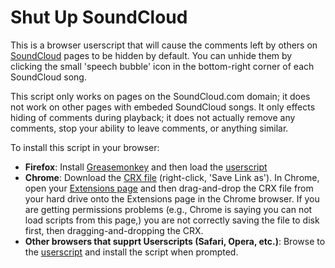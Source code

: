 Shut Up SoundCloud
================

This is a browser userscript that will cause the comments left by others on [SoundCloud](http://soundcloud.com) pages to be hidden by default. You can unhide them by clicking the small 'speech bubble' icon in the bottom-right corner of each SoundCloud song.

This script only works on pages on the SoundCloud.com domain; it does not work on other pages with embeded SoundCloud songs. It only effects hiding of comments during playback; it does not actually remove any comments, stop your ability to leave comments, or anything similar.

To install this script in your browser:
* **Firefox**: Install [Greasemonkey](https://addons.mozilla.org/en-US/firefox/addon/greasemonkey/) and then load the [userscript](https://github.com/int3h/ShutupSoundcloud/raw/master/shutup-soundcloud.user.js)
* **Chrome**: Download the [CRX file](https://github.com/int3h/ShutupSoundcloud/blob/master/ShutupSoundcloud.crx) (right-click, 'Save Link as'). In Chrome, open your [Extensions page](chrome://extensions/) and then drag-and-drop the CRX file from your hard drive onto the Extensions page in the Chrome browser. If you are getting permissions problems (e.g., Chrome is saying you can not load scripts from this page,) you are not correctly saving the file to disk first, then dragging-and-dropping the CRX.
* **Other browsers that supprt Userscripts (Safari, Opera, etc.)**: Browse to the [userscript](https://github.com/int3h/ShutupSoundcloud/raw/master/shutup-soundcloud.user.js) and install the script when prompted.